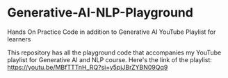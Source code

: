 # Generative-AI-NLP-Playground
Hands On Practice Code in addition to Generative AI YouTube Playlist for learners

This repository has all the playground code that accompanies my YouTube playlist for Generative AI and NLP course. Here's the link of the playlist: https://youtu.be/MBfTTTnH_RQ?si=y5pjJBrZYBN09Qq9 
